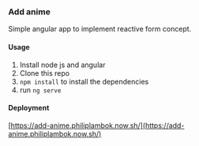### Add anime

Simple angular app to implement reactive form concept.

#### Usage

1. Install node js and angular
2. Clone this repo
3. `npm install` to install the dependencies
4. run `ng serve`

#### Deployment

[https://add-anime.philiplambok.now.sh/](https://add-anime.philiplambok.now.sh/)
